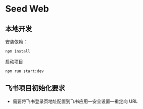 # Seed Web

## 本地开发

安装依赖：

```bash
npm install
```

启动项目

```bash
npm run start:dev
```

## 飞书项目初始化要求

- 需要将飞书登录页地址配置到飞书应用—安全设置—重定向 URL
